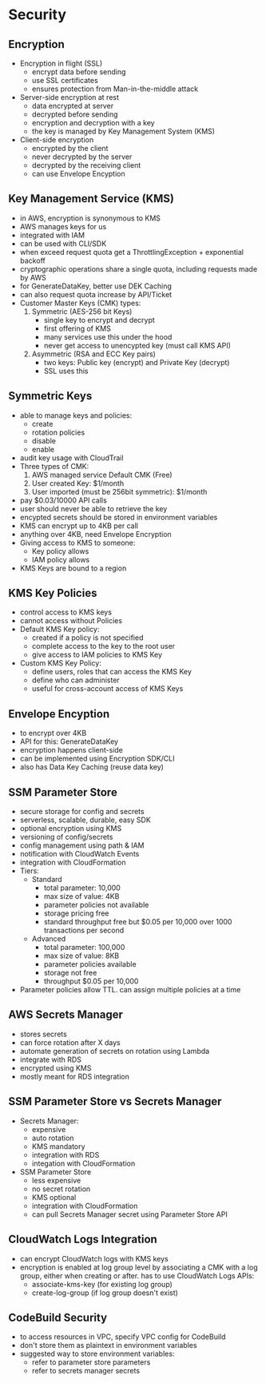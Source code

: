 # Security

## Encryption
* Encryption in flight (SSL)
	* encrypt data before sending
	* use SSL certificates
	* ensures protection from Man-in-the-middle attack
* Server-side encryption at rest
	* data encrypted at server
	* decrypted before sending
	* encryption and decryption with a key
	* the key is managed by Key Management System (KMS)
* Client-side encryption
	* encrypted by the client
	* never decrypted by the server
	* decrypted by the receiving client
	* can use Envelope Encyption

## Key Management Service (KMS)
* in AWS, encryption is synonymous to KMS
* AWS manages keys for us
* integrated with IAM
* can be used with CLI/SDK
* when exceed request quota get a ThrottlingException + exponential backoff
* cryptographic operations share a single quota, including requests made by AWS
* for GenerateDataKey, better use DEK Caching
* can also request quota increase by API/Ticket
* Customer Master Keys (CMK) types:
	1. Symmetric (AES-256 bit Keys)
		* single key to encrypt and decrypt
		* first offering of KMS
		* many services use this under the hood
		* never get access to unencypted key (must call KMS API)
	2. Asymmetric (RSA and ECC Key pairs)
		* two keys: Public key (encrypt) and Private Key (decrypt)
		* SSL uses this

## Symmetric Keys
* able to manage keys and policies:
	* create
	* rotation policies
	* disable
	* enable
* audit key usage with CloudTrail
* Three types of CMK:
	1. AWS managed service Default CMK (Free)
	2. User created Key: $1/month
	3. User imported (must be 256bit symmetric): $1/month
* pay  $0.03/10000 API calls
* user should never be able to retrieve the key
* encypted secrets should be stored in environment variables
* KMS can encrypt up to 4KB per call
* anything over 4KB, need Envelope Encryption
* Giving access to KMS to someone:
	* Key policy allows
	* IAM policy allows
* KMS Keys are bound to a region

## KMS Key Policies
* control access to KMS keys
* cannot access without Policies
* Default KMS Key policy:
	* created if a policy is not specified
	* complete access to the key to the root user
	* give access to IAM policies to KMS Key
* Custom KMS Key Policy:
	* define users, roles that can access the KMS Key
	* define who can administer
	* useful for cross-account access of KMS Keys

## Envelope Encyption
* to encrypt over 4KB
* API for this: GenerateDataKey
* encryption happens client-side
* can be implemented using Encryption SDK/CLI
* also has Data Key Caching (reuse data key)

## SSM Parameter Store
* secure storage for config and secrets
* serverless, scalable, durable, easy SDK
* optional encryption using KMS
* versioning of config/secrets
* config management using path & IAM
* notification with CloudWatch Events
* integration with CloudFormation
* Tiers:
	* Standard
		* total parameter: 10,000
		* max size of value: 4KB
		* parameter policies not available
		* storage pricing free
		* standard throughput free but $0.05 per 10,000 over 1000 transactions per second
	* Advanced
		* total parameter: 100,000
		* max size of value: 8KB
		* parameter policies available
		* storage not free
		* throughput $0.05 per 10,000
* Parameter policies allow TTL. can assign multiple policies at a time

## AWS Secrets Manager
* stores secrets
* can force rotation after X days
* automate generation of secrets on rotation using Lambda
* integrate with RDS
* encrypted using KMS
* mostly meant for RDS integration

## SSM Parameter Store vs Secrets Manager
* Secrets Manager:
	* expensive
	* auto rotation
	* KMS mandatory
	* integration with RDS
	* integation with CloudFormation
* SSM Parameter Store
	* less expensive
	* no secret rotation
	* KMS optional
	* integration with CloudFormation
	* can pull Secrets Manager secret using Parameter Store API

## CloudWatch Logs Integration
* can encrypt CloudWatch logs with KMS keys
* encryption is enabled at log group level by associating a CMK with a log group, either when creating or after. has to use CloudWatch Logs APIs:
	* associate-kms-key (for existing log group)
	* create-log-group (if log group doesn't exist)

## CodeBuild Security
* to access resources in VPC, specify VPC config for CodeBuild
* don't store them as plaintext in environment variables
* suggested way to store environment variables:
	* refer to parameter store parameters
	* refer to secrets manager secrets